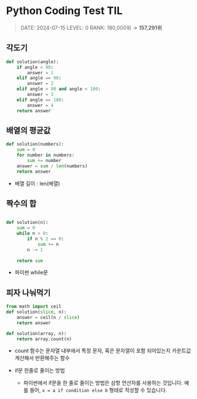 #  Python Coding Test TIL
> DATE: 2024-07-15
LEVEL: 0
RANK: 180,000위 → **157,291위**

## 각도기
```python
def solution(angle):
    if angle < 90:
        answer = 1
    elif angle == 90:
        answer = 2
    elif angle > 90 and angle < 180:
        answer = 3
    elif angle == 180:
        answer = 4
    return answer
```
## 배열의 평균값
```python
def solution(numbers):
    sum = 0
    for number in numbers:
        sum += number
    answer = sum / len(numbers)
    return answer
```

- 배열 길이 : len(배열)

## 짝수의 합
```python

def solution(n):
    sum = 0
    while n > 0:
        if n % 2 == 0:
            sum += n
        n -= 1
    
    return sum
```

- 파이썬 while문

## 피자 나눠먹기 
```python
from math import ceil
def solution(slice, n):    
    answer = ceil(n / slice)
    return answer
```

```python
def solution(array, n):
    return array.count(n)
```

- count 함수는 문자열 내부에서 특정 문자, 혹은 문자열이 포함 되어있는지 카운트값 계산해서 반환해주는 함수

- if문 한줄로 줄이는 방법
    - 파이썬에서 if문을 한 줄로 줄이는 방법은 삼항 연산자를 사용하는 것입니다.
    예를 들어, `x = a if condition else b` 형태로 작성할 수 있습니다.